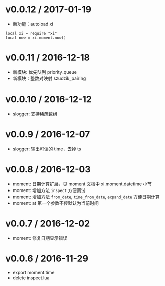 v0.0.12 / 2017-01-19
==================

  * 新功能：autoload xi
  
  
```
local xi = require "xi"
local now = xi.moment.now()
```

v0.0.11 / 2016-12-18
==================

  * 新模块: 优先队列 priority\_queue
  * 新模块：整数对映射 szudzik\_pairing

v0.0.10 / 2016-12-12
==================

  * slogger: 支持稀疏数组

v0.0.9 / 2016-12-07
==================

  * slogger: 输出可读的 time，去掉 ts

v0.0.8 / 2016-12-03
===================

  * moment: 日期计算扩展，见 moment 文档中 xi.moment.datetime 小节
  * moment: 增加方法 `inspect` 方便调试
  * moment: 增加方法 `from_date`, `time_from_date`, `expand_date` 方便日期计算
  * moment: at 第一个参数不传默认为当前时间

v0.0.7 / 2016-12-02
===================

  * moment: 修复日期显示错误

v0.0.6 / 2016-11-29
===================

  * export moment.time
  * delete inspect.lua

